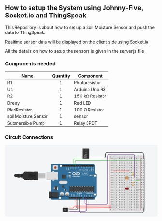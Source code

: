 ## How to setup the System using Johnny-Five, Socket.io and ThingSpeak
This Repository is about how to set up a Soil Moisture Sensor and push the data to ThingSpeak.

Realtime sensor data will be displayed on the client side using Socket.io 

All the details on how to setup the sensors is given in the server.js file
### Components needed
| Name | Quantity |	Component |
| --- | :---: | --- |
R1 | 1 | Photoresistor
U1 | 1 | Arduino Uno R3
R2 | 1 | 150 kΩ Resistor
Drelay | 1 | Red LED
RledResistor | 1|100 Ω Resistor
soil Moisture Sensor|1| sensor
Submersible Pump|1| Relay SPDT

### Circuit Connections
![Screenshot](connections.png)
